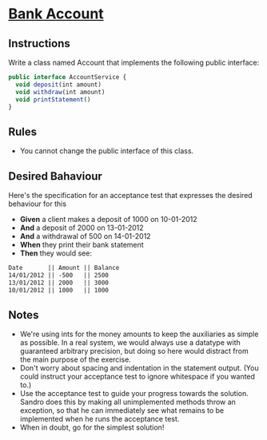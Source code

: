 # [Bank Account](https://katalyst.codurance.com/bank)

## Instructions

Write a class named Account that implements the following public interface:

``` js
public interface AccountService {
  void deposit(int amount) 
  void withdraw(int amount) 
  void printStatement()
}
```

## Rules

- You cannot change the public interface of this class.

## Desired Bahaviour

Here's the specification for an acceptance test that expresses the desired behaviour for this

- **Given** a client makes a deposit of 1000 on 10-01-2012
- **And** a deposit of 2000 on 13-01-2012
- **And** a withdrawal of 500 on 14-01-2012
- **When** they print their bank statement
- **Then** they would see:

``` txt
Date       || Amount || Balance
14/01/2012 || -500   || 2500
13/01/2012 || 2000   || 3000
10/01/2012 || 1000   || 1000
```

## Notes

- We're using ints for the money amounts to keep the auxiliaries as simple as possible. In a real system, we would always use a datatype with guaranteed arbitrary precision, but doing so here would distract from the main purpose of the exercise.
- Don't worry about spacing and indentation in the statement output. (You could instruct your acceptance test to ignore whitespace if you wanted to.)
- Use the acceptance test to guide your progress towards the solution. Sandro does this by making all unimplemented methods throw an exception, so that he can immediately see what remains to be implemented when he runs the acceptance test.
- When in doubt, go for the simplest solution!
